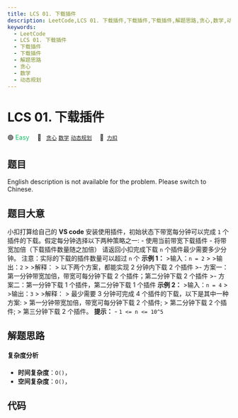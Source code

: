 ```yaml
---
title: LCS 01. 下载插件
description: LeetCode,LCS 01. 下载插件,下载插件,下载插件,解题思路,贪心,数学,动态规划
keywords:
  - LeetCode
  - LCS 01. 下载插件
  - 下载插件
  - 下载插件
  - 解题思路
  - 贪心
  - 数学
  - 动态规划
---
```


# LCS 01. 下载插件

🟢 <font color=#15bd66>Easy</font>&emsp; 🔖&ensp; [`贪心`](/tag/greedy.md) [`数学`](/tag/math.md) [`动态规划`](/tag/dynamic-programming.md)&emsp; 🔗&ensp;[`力扣`](https://leetcode.cn/problems/Ju9Xwi)

## 题目

English description is not available for the problem. Please switch to
Chinese.


## 题目大意

小扣打算给自己的 **VS code** 安装使用插件，初始状态下带宽每分钟可以完成 `1` 个插件的下载。假定每分钟选择以下两种策略之一: \-
使用当前带宽下载插件 \- 将带宽加倍（下载插件数量随之加倍） 请返回小扣完成下载 `n` 个插件最少需要多少分钟。 注意：实际的下载的插件数量可以超过
`n` 个 **示例 1：** >输入：`n = 2` > >输出：`2` > >解释： > 以下两个方案，都能实现 2 分钟内下载 2 个插件 >-
方案一：第一分钟带宽加倍，带宽可每分钟下载 2 个插件；第二分钟下载 2 个插件 >- 方案二：第一分钟下载 1 个插件，第二分钟下载 1 个插件 **示例
2：** >输入：`n = 4` > >输出：`3` > >解释： > 最少需要 3 分钟可完成 4 个插件的下载，以下是其中一种方案: >
第一分钟带宽加倍，带宽可每分钟下载 2 个插件; > 第二分钟下载 2 个插件; > 第三分钟下载 2 个插件。 **提示：** \- `1 <= n <=
10^5`


## 解题思路

#### 复杂度分析

- **时间复杂度**：`O()`，
- **空间复杂度**：`O()`，

## 代码

```javascript

```